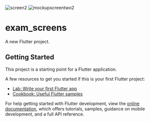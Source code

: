 ![screen2](https://github.com/user-attachments/assets/5afe0fbf-98f5-42ff-9c1d-57d44811cc48)
![mockupscreentwo2](https://github.com/user-attachments/assets/dee70bc5-d828-42b4-9103-e66e7c03aa43)
# exam_screens

A new Flutter project.

## Getting Started

This project is a starting point for a Flutter application.

A few resources to get you started if this is your first Flutter project:

- [Lab: Write your first Flutter app](https://docs.flutter.dev/get-started/codelab)
- [Cookbook: Useful Flutter samples](https://docs.flutter.dev/cookbook)

For help getting started with Flutter development, view the
[online documentation](https://docs.flutter.dev/), which offers tutorials,
samples, guidance on mobile development, and a full API reference.
